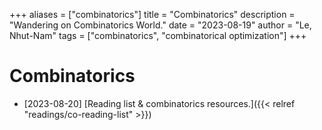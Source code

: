 +++
aliases = ["combinatorics"]
title = "Combinatorics"
description = "Wandering on Combinatorics World."
date = "2023-08-19"
author = "Le, Nhut-Nam"
tags = ["combinatorics", "combinatorical optimization"]
+++

# Combinatorics

- [2023-08-20] [Reading list & combinatorics resources.]({{< relref "readings/co-reading-list" >}})
